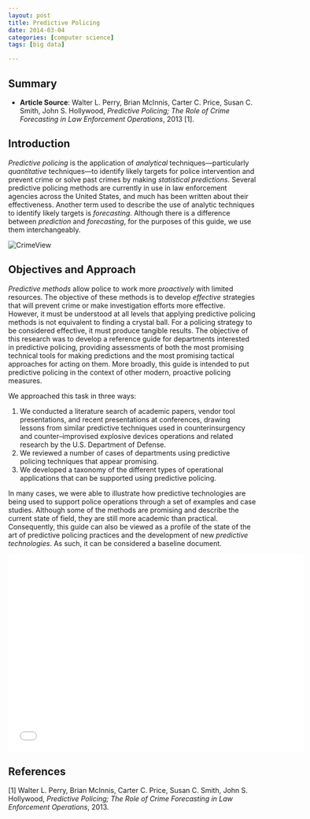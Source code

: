 ```yaml
---
layout: post
title: Predictive Policing
date: 2014-03-04
categories: [computer science]
tags: [big data]

---
```


Summary
---
* **Article Source**: Walter L. Perry, Brian McInnis, Carter C. Price, Susan C. Smith, John S. Hollywood, *Predictive Policing; The Role of Crime Forecasting in Law Enforcement Operations*, 2013 [1].


Introduction
---

*Predictive policing* is the application of *analytical* techniques—particularly *quantitative* techniques—to identify likely targets for police intervention and prevent crime or solve past crimes by making *statistical predictions*. Several predictive policing methods are currently in use in law enforcement agencies across the United States, and much has been written about their effectiveness. Another term used to describe the use of analytic techniques to identify likely targets is *forecasting*. Although there is a difference between *prediction* and *forecasting*, for the purposes of this guide, we use them interchangeably.

![CrimeView](http://sungsoo.github.com/images/omega_dashboard_silverlight_image_new.png)

Objectives and Approach
---

*Predictive methods* allow police to work more *proactively* with limited resources. The objective of these methods is to develop *effective* strategies that will prevent crime or make investigation efforts more effective. However, it must be understood at all levels that applying predictive policing methods is not equivalent to finding a crystal ball. For a policing strategy to be considered effective, it must produce tangible results. The objective of this research was to develop a reference guide for departments interested in predictive policing, providing assessments of both the most promising technical tools for making predictions and the most promising tactical approaches for acting on them. More broadly, this guide is intended to put predictive policing in the context of other modern, proactive policing measures.

We approached this task in three ways:

1. We conducted a literature search of academic papers, vendor tool presentations, and recent presentations at conferences, drawing lessons from similar predictive techniques used in counterinsurgency and counter–improvised explosive devices
operations and related research by the U.S. Department of Defense.
2. We reviewed a number of cases of departments using predictive policing techniques that appear promising.
3. We developed a taxonomy of the different types of operational applications that
can be supported using predictive policing.

In many cases, we were able to illustrate how predictive technologies are being
used to support police operations through a set of examples and case studies. Although some of the methods are promising and describe the current state of field, they are still more academic than practical. Consequently, this guide can also be viewed as a profile of the state of the art of predictive policing practices and the development of new *predictive technologies*. As such, it can be considered a baseline document.

<iframe width="600" height="400" src="//www.youtube.com/embed/3K5aR5mnaYU" frameborder="0" allowfullscreen></iframe>

References
---
[1] Walter L. Perry, Brian McInnis, Carter C. Price, Susan C. Smith, John S. Hollywood, *Predictive Policing; The Role of Crime Forecasting in Law Enforcement Operations*, 2013.

